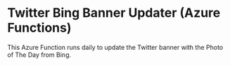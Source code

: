 # Twitter Bing Banner Updater (Azure Functions)

This Azure Function runs daily to update the Twitter banner with the Photo of The Day from Bing.
